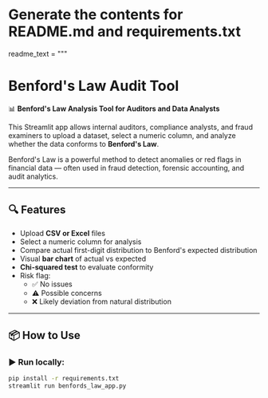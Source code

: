 # Generate the contents for README.md and requirements.txt

readme_text = """
# Benford's Law Audit Tool

📊 **Benford's Law Analysis Tool for Auditors and Data Analysts**

This Streamlit app allows internal auditors, compliance analysts, and fraud examiners to upload a dataset, select a numeric column, and analyze whether the data conforms to **Benford's Law**.

Benford's Law is a powerful method to detect anomalies or red flags in financial data — often used in fraud detection, forensic accounting, and audit analytics.

---

## 🔍 Features

- Upload **CSV or Excel** files
- Select a numeric column for analysis
- Compare actual first-digit distribution to Benford's expected distribution
- Visual **bar chart** of actual vs expected
- **Chi-squared test** to evaluate conformity
- Risk flag:
  - ✅ No issues
  - ⚠️ Possible concerns
  - ❌ Likely deviation from natural distribution

---

## 📦 How to Use

### ▶️ Run locally:
```bash
pip install -r requirements.txt
streamlit run benfords_law_app.py

